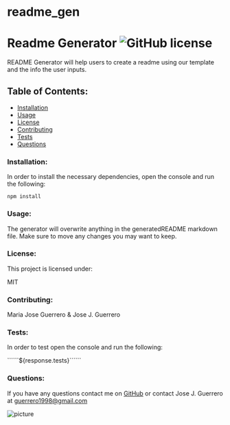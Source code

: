 # readme_gen
# Readme Generator  ![GitHub license](https://img.shields.io/github/license/Naereen/StrapDown.js.svg)

 README Generator will help users to create a readme using our template and the info the user inputs.

## Table of Contents:
* [Installation](#installation)
* [Usage](#usage)
* [License](#license)
* [Contributing](#contributing)
* [Tests](#tests)
* [Questions](#questions)

### Installation:
In order to install the necessary dependencies, open the console and run the following:

```npm install```

### Usage:
The generator will overwrite anything in the generatedREADME markdown file. Make sure to move any changes you may want to keep. 

### License:
This project is licensed under:

MIT

### Contributing:
Maria Jose Guerrero & Jose J. Guerrero

### Tests:
In order to test open the console and run the following:

```\`\`\`${response.tests}\`\`\````

### Questions:
If you have any questions contact me on [GitHub](https://github.com/jos23867) or contact 
Jose J. Guerrero at guerrero1998@gmail.com

![picture](https://github.com/jos23867.png?size=80)
    
 
